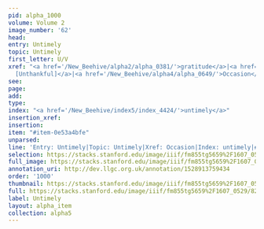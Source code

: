 ```yaml
---
pid: alpha_1000
volume: Volume 2
image_number: '62'
head: 
entry: Untimely
topic: Untimely
first_letter: U/V
xref: "<a href='/New_Beehive/alpha2/alpha_0381/'>gratitude</a>|<a href='/New_Beehive/toc_vol2/toc2_098/'>347
  [Unthankful]</a>|<a href='/New_Beehive/alpha4/alpha_0649/'>Occasion</a>"
see: 
page: 
add: 
type: 
index: "<a href='/New_Beehive/index5/index_4424/'>untimely</a>"
insertion_xref: 
insertion: 
item: "#item-0e53a4bfe"
unparsed: 
line: 'Entry: Untimely|Topic: Untimely|Xref: Occasion|Index: untimely|#item-0e53a4bfe'
selection: https://stacks.stanford.edu/image/iiif/fm855tg5659%2F1607_0529/826,4589,2877,454/full/0/default.jpg
full_image: https://stacks.stanford.edu/image/iiif/fm855tg5659%2F1607_0529/full/full/0/default.jpg
annotation_uri: http://dev.llgc.org.uk/annotation/1528913759434
order: '1000'
thumbnail: https://stacks.stanford.edu/image/iiif/fm855tg5659%2F1607_0529/826,4589,600,180/250,/0/default.jpg
full: https://stacks.stanford.edu/image/iiif/fm855tg5659%2F1607_0529/826,4589,2877,454/full/0/default.jpg
label: Untimely
layout: alpha_item
collection: alpha5
---
```

